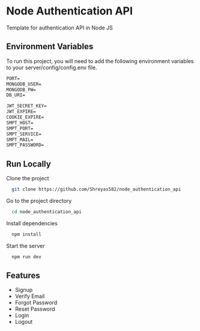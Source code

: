 
# Node Authentication API

Template for authentication API in Node JS


## Environment Variables

To run this project, you will need to add the following environment variables to your server/config/config.env file.

```txt
PORT=
MONGODB_USER=
MONGODB_PW=
DB_URI=

JWT_SECRET_KEY=
JWT_EXPIRE=
COOKIE_EXPIRE=
SMPT_HOST=
SMPT_PORT=
SMPT_SERVICE=
SMPT_MAIL=
SMPT_PASSWORD=
```


## Run Locally

Clone the project

```bash
  git clone https://github.com/Shreyas582/node_authentication_api
```

Go to the project directory

```bash
  cd node_authentication_api
```

Install dependencies

```bash
  npm install
```

Start the server

```bash
  npm run dev
```


## Features

- Signup
- Verify Email
- Forgot Password
- Reset Password 
- Login
- Logout

